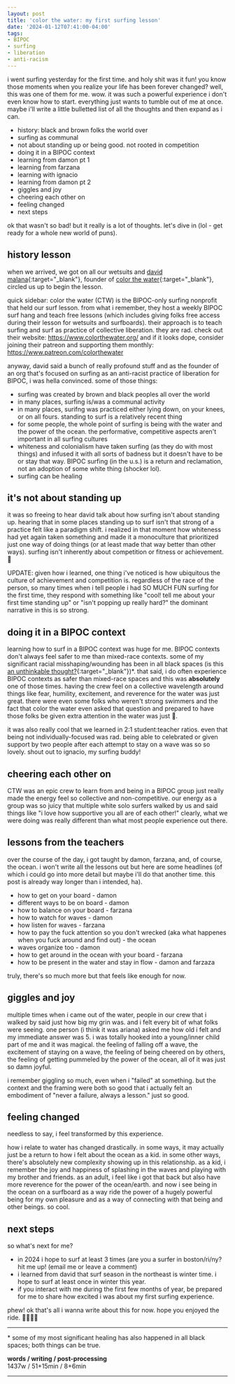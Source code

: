 ```yaml
---
layout: post
title: 'color the water: my first surfing lesson'
date: '2024-01-12T07:41:00-04:00'
tags:
- BIPOC
- surfing
- liberation
- anti-racism
--- 
```


i went surfing yesterday for the first time. and holy shit was it fun! you know those moments when you realize your life has been forever changed? well, this was one of them for me. wow. it was such a powerful experience i don't even know how to start. everything just wants to tumble out of me at once. maybe i'll write a little bulletted list of all the thoughts and then expand as i can. 

- history: black and brown folks the world over
- surfing as communal
- not about standing up or being good. not rooted in competition
- doing it in a BIPOC context
- learning from damon pt 1
- learning from farzana
- learning with ignacio
- learning from damon pt 2
- giggles and joy 
- cheering each other on
- feeling changed
- next steps

ok that wasn't so bad! but it really is a lot of thoughts. let's dive in (lol - get ready for a whole new world of puns). 

## history lesson

when we arrived, we got on all our wetsuits and [david malana](https://www.colorthewater.org/aboutus){:target="_blank"}, founder of [color the water](https://www.colorthewater.org/){:target="_blank"}, circled us up to begin the lesson. 

quick sidebar: color the water (CTW) is the BIPOC-only surfing nonprofit that held our surf lesson. from what i remember, they host a weekly BIPOC surf hang and teach free lessons (which includes giving folks free access during their lesson for wetsuits and surfboards). their approach is to teach surfing and surf as practice of collective liberation. they are rad. check out their website: <https://www.colorthewater.org/> and if it looks dope, consider joining their patreon and supporting them monthly: <https://www.patreon.com/colorthewater>


anyway, david said a bunch of really profound stuff and as the founder of an org that's focused on surfing as an anti-racist practice of liberation for BIPOC, i was hella convinced. some of those things: 

- surfing was created by brown and black peoples all over the world
- in many places, surfing is/was a communal activity
- in many places, surifng was practiced either lying down, on your knees, or on all fours. standing to surf is a relatively recent thing
- for some people, the whole point of surfing is being with the water and the power of the ocean. the performative, competitive aspects aren't important in all surfing cultures
- whiteness and colonialism have taken surfing (as they do with most things) and infused it with all sorts of badness but it doesn't have to be or stay that way. BIPOC surfing (in the u.s.) is a return and reclamation, not an adoption of some white thing (shocker lol). 
- surfing can be healing



## it's not about standing up

it was so freeing to hear david talk about how surfing isn't about standing up. hearing that in some places standing up to surf isn't that strong of a practice felt like a paradigm shift. i realized in that moment how whiteness had yet again taken something and made it a monoculture that prioritized just one way of doing things (or at least made that way better than other ways). surfing isn't inherently about competition or fitness or achievement. 🤯

UPDATE: given how i learned, one thing i've noticed is how ubiquitous the culture of achievement and competition is. regardless of the race of the person, so many times when i tell people i had SO MUCH FUN surfing for the first time, they respond with something like "cool! tell me about your first time standing up" or "isn't popping up really hard?" the dominant narrative in this is so strong. 

## doing it in a BIPOC context

learning how to surf in a BIPOC context was huge for me. BIPOC contexts don't always feel safer to me than mixed-race contexts. some of my significant racial misshaping/wounding has been in all black spaces (is this [an unthinkable thought?](https://adriennemareebrown.net/2020/07/17/unthinkable-thoughts-call-out-culture-in-the-age-of-covid-19/){:target="_blank"})&#042;. that said, i do often experience BIPOC contexts as safer than mixed-race spaces and this was **absolutely** one of those times. having the crew feel on a collective wavelength around things like fear, humility, excitement, and reverence for the water was just great. there were even some folks who weren't strong swimmers and the fact that color the water even asked that question and prepared to have those folks be given extra attention in the water was just 🤯. 

it was also really cool that we learned in 2:1 student:teacher ratios. even that being not individually-focused was rad. being able to celebrated or given support by two people after each attempt to stay on a wave was so so lovely. shout out to ignacio, my surfing buddy!

## cheering each other on

CTW was an epic crew to learn from and being in a BIPOC group just really made the energy feel so collective and non-competitive. our energy as a group was so juicy that multiple white solo surfers walked by us and said things like "i love how supportive you all are of each other!" clearly, what we were doing was really different than what most people experience out there.

## lessons from the teachers

over the course of the day, i got taught by damon, farzana, and, of course, the ocean. i won't write all the lessons out but here are some headlines (of which i could go into more detail but maybe i'll do that another time. this post is already way longer than i intended, ha).

- how to get on your board - damon
- different ways to be on board - damon
- how to balance on your board - farzana
- how to watch for waves - damon
- how listen for waves - farzana
- how to pay the fuck attention so you don't wrecked (aka what happenes when you fuck around and find out) - the ocean
- waves organize too - damon
- how to get around in the ocean with your board - farzana
- how to be present in the water and stay in flow - damon and farzaza

truly, there's so much more but that feels like enough for now. 

## giggles and joy

multiple times when i came out of the water, people in our crew that i walked by said just how big my grin was. and i felt every bit of what folks were seeing. one person (i think it was ariana) asked me how old i felt and my immediate answer was 5. i was totally hooked into a young/inner child part of me and it was magical. the feeling of falling off a wave, the excitement of staying on a wave, the feeling of being cheered on by others, the feeling of getting pummeled by the power of the ocean, all of it was just so damn joyful. 

i remember giggling so much, even when i "failed" at something. but the context and the framing were both so good that i actually felt an embodiment of "never a failure, always a lesson." just so good. 

## feeling changed

needless to say, i feel transformed by this experience. 

how i relate to water has changed drastically. in some ways, it may actually just be a return to how i felt about the ocean as a kid. in some other ways, there's absolutely new complexity showing up in this relationship. as a kid, i remember the joy and happiness of splashing in the waves and playing with my brother and friends. as an adult, i feel like i got that back but also have more reverence for the power of the ocean/earth. and now i see being in the ocean on a surfboard as a way ride the power of a hugely powerful being for my own pleasure and as a way of connecting with that being and other beings. so cool. 

## next steps

so what's next for me? 

- in 2024 i hope to surf at least 3 times (are you a surfer in boston/ri/ny? hit me up! (email me or leave a comment)
- i learned from david that surf season in the northeast is winter time. i hope to surf at least once in winter this year. 
- if you interact with me during the first few months of year, be prepared for me to share how excited i was about my first surfing experience.

phew! ok that's all i wanna write about this for now. hope you enjoyed the ride. 🌊🏄🏾‍♂️

---

&#042; some of my most significant healing has also happened in all black spaces; both things can be true.

**words / writing / post-processing**  
1437w / 51+15min / 8+6min


---


<!-- hyperlink bank -->


<!-- &#042; = asterisk -->
<!-- &#039; = single quote '-->

